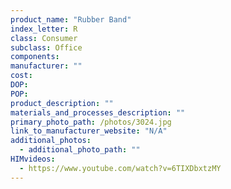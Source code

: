 ```yaml
---
product_name: "Rubber Band"
index_letter: R
class: Consumer
subclass: Office
components:
manufacturer: ""
cost: 
DOP: 
POP: 
product_description: ""
materials_and_processes_description: ""
primary_photo_path: /photos/3024.jpg
link_to_manufacturer_website: "N/A"
additional_photos:
  - additional_photo_path: ""
HIMvideos:
  - https://www.youtube.com/watch?v=6TIXDbxtzMY
---
```

